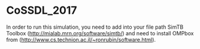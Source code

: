 # CoSSDL_2017

In order to run this simulation, you need to add into your file path SimTB Toolbox (http://mialab.mrn.org/software/simtb/) and need to install OMPbox from (http://www.cs.technion.ac.il/~ronrubin/software.html).

